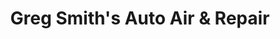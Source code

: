 ---
title: "Greg Smith's Auto Air & Repair"
url: /pensacola/greg-smiths-auto-air-und-repair/
shop: Autowerkstatt
---